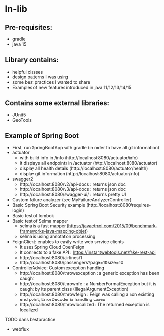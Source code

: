 # ln-lib

## Pre-requisites:
* gradle
* java 15

## Library contains:
- helpful classes
- design patterns I was using
- some best practices I wanted to share
- Examples of new features introduced in java 11/12/13/14/15

## Contains some external libraries:
* JUnit5
* GeoTools

## Example of Spring Boot
- First, run SpringBootApp with gradle (in order to have all git information)
- actuator
  - with build info in /info (http://localhost:8080/actuator/info)
  - it displays all endpoints in /actuator (http://localhost:8080/actuator)
  - display all health details (http://localhost:8080/actuator/health)
  - display git information (http://localhost:8080/actuator/info)
- swagger2
  - http://localhost:8080/v2/api-docs : returns json doc
  - http://localhost:8080/v3/api-docs : returns json doc
  - http://localhost:8080/swagger-ui/ : returns pretty UI
- Custom failure analyzer (see MyFailureAnalyzerController)
- Basic Spring Boot Security example (http://localhost:8080/requires-login)
- Basic test of lombok  
- Basic test of Selma mapper
  - selma is a fast mapper (https://javaetmoi.com/2015/09/benchmark-frameworks-java-mapping-objet)
  - selma is using annotation processing
- FeignClient: enables to easily write web service clients
  - It uses Spring Cloud OpenFeign
  - It connects to a fake API : https://instantwebtools.net/fake-rest-api
  - http://localhost:8080/airlines/1
  - http://localhost:8080/passengers?page=1&size=10
- ControllerAdvice: Custom exception handling
  - http://localhost:8080/throwexception : a generic exception has been caught
  - http://localhost:8080/thrownfe : a NumberFormatException but it is caught by its parent class (IllegalArgumentException)
  - http://localhost:8080/throwfeign : Feign was calling a non existing end point, ErrorDecoder is handling cases
  - http://localhost:8080/throwlocalized : The returned exception is localized

TODO dans bestpractice
- webflux
